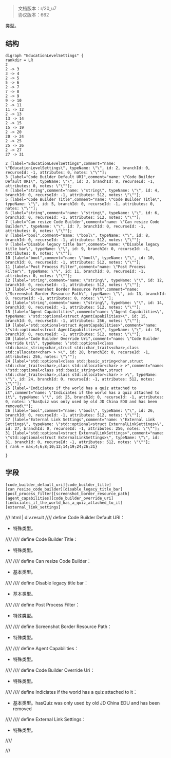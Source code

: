 # <!-- md:samp EducationLevelSettings -->

> 文档版本：r/20_u7<br/>协议版本：662

<!-- md:samp EducationLevelSettings -->类型。

## 结构

```viz
digraph "EducationLevelSettings" {
rankdir = LR
2
2 -> 3
3 -> 4
2 -> 5
5 -> 6
2 -> 7
7 -> 8
2 -> 9
9 -> 10
2 -> 11
11 -> 12
2 -> 13
13 -> 14
2 -> 15
15 -> 19
2 -> 20
20 -> 24
2 -> 25
25 -> 26
2 -> 27
27 -> 31

2 [label="EducationLevelSettings",comment="name: \"EducationLevelSettings\", typeName: \"\", id: 2, branchId: 0, recurseId: -1, attributes: 0, notes: \"\""];
3 [label="Code Builder Default URI",comment="name: \"Code Builder Default URI\", typeName: \"\", id: 3, branchId: 0, recurseId: -1, attributes: 0, notes: \"\""];
4 [label="string",comment="name: \"string\", typeName: \"\", id: 4, branchId: 0, recurseId: -1, attributes: 512, notes: \"\""];
5 [label="Code Builder Title",comment="name: \"Code Builder Title\", typeName: \"\", id: 5, branchId: 0, recurseId: -1, attributes: 0, notes: \"\""];
6 [label="string",comment="name: \"string\", typeName: \"\", id: 6, branchId: 0, recurseId: -1, attributes: 512, notes: \"\""];
7 [label="Can resize Code Builder",comment="name: \"Can resize Code Builder\", typeName: \"\", id: 7, branchId: 0, recurseId: -1, attributes: 0, notes: \"\""];
8 [label="bool",comment="name: \"bool\", typeName: \"\", id: 8, branchId: 0, recurseId: -1, attributes: 512, notes: \"\""];
9 [label="Disable legacy title bar",comment="name: \"Disable legacy title bar\", typeName: \"\", id: 9, branchId: 0, recurseId: -1, attributes: 0, notes: \"\""];
10 [label="bool",comment="name: \"bool\", typeName: \"\", id: 10, branchId: 0, recurseId: -1, attributes: 512, notes: \"\""];
11 [label="Post Process Filter",comment="name: \"Post Process Filter\", typeName: \"\", id: 11, branchId: 0, recurseId: -1, attributes: 0, notes: \"\""];
12 [label="string",comment="name: \"string\", typeName: \"\", id: 12, branchId: 0, recurseId: -1, attributes: 512, notes: \"\""];
13 [label="Screenshot Border Resource Path",comment="name: \"Screenshot Border Resource Path\", typeName: \"\", id: 13, branchId: 0, recurseId: -1, attributes: 0, notes: \"\""];
14 [label="string",comment="name: \"string\", typeName: \"\", id: 14, branchId: 0, recurseId: -1, attributes: 512, notes: \"\""];
15 [label="Agent Capabilities",comment="name: \"Agent Capabilities\", typeName: \"std::optional<struct AgentCapabilities>\", id: 15, branchId: 0, recurseId: -1, attributes: 256, notes: \"\""];
19 [label="std::optional<struct AgentCapabilities>",comment="name: \"std::optional<struct AgentCapabilities>\", typeName: \"\", id: 19, branchId: 0, recurseId: -1, attributes: 512, notes: \"\""];
20 [label="Code Builder Override Uri",comment="name: \"Code Builder Override Uri\", typeName: \"std::optional<class std::basic_string<char,struct std::char_traits<char>,class std::allocator<char> > >\", id: 20, branchId: 0, recurseId: -1, attributes: 256, notes: \"\""];
24 [label="std::optional<class std::basic_string<char,struct std::char_traits<char>,class std::allocator<char> > >",comment="name: \"std::optional<class std::basic_string<char,struct std::char_traits<char>,class std::allocator<char> > >\", typeName: \"\", id: 24, branchId: 0, recurseId: -1, attributes: 512, notes: \"\""];
25 [label="Indiciates if the world has a quiz attached to it",comment="name: \"Indiciates if the world has a quiz attached to it\", typeName: \"\", id: 25, branchId: 0, recurseId: -1, attributes: 0, notes: \"hasQuiz was only used by old JD China EDU and has been removed\""];
26 [label="bool",comment="name: \"bool\", typeName: \"\", id: 26, branchId: 0, recurseId: -1, attributes: 512, notes: \"\""];
27 [label="External Link Settings",comment="name: \"External Link Settings\", typeName: \"std::optional<struct ExternalLinkSettings>\", id: 27, branchId: 0, recurseId: -1, attributes: 256, notes: \"\""];
31 [label="std::optional<struct ExternalLinkSettings>",comment="name: \"std::optional<struct ExternalLinkSettings>\", typeName: \"\", id: 31, branchId: 0, recurseId: -1, attributes: 512, notes: \"\""];
{ rank = max;4;6;8;10;12;14;19;24;26;31}

}

```

## 字段

```title='EducationLevelSettings'
[code_builder_default_uri][code_builder_title][can_resize_code_builder][disable_legacy_title_bar][post_process_filter][screenshot_border_resource_path][agent_capabilities][code_builder_override_uri][indiciates_if_the_world_has_a_quiz_attached_to_it][external_link_settings]
```

/// html | div.result
//// define
Code Builder Default URI：[<!-- md:samp string -->](../types/string.md)

- 特殊类型。


////
//// define
Code Builder Title：[<!-- md:samp string -->](../types/string.md)

- 特殊类型。


////
//// define
Can resize Code Builder：<!-- md:samp bool -->

- 基本类型。


////
//// define
Disable legacy title bar：<!-- md:samp bool -->

- 基本类型。


////
//// define
Post Process Filter：[<!-- md:samp string -->](../types/string.md)

- 特殊类型。


////
//// define
Screenshot Border Resource Path：[<!-- md:samp string -->](../types/string.md)

- 特殊类型。


////
//// define
Agent Capabilities：[<!-- md:samp std::optional&lt;struct AgentCapabilities&gt; -->](../types/std__optional_struct_agentcapabilities_.md)

- 特殊类型。


////
//// define
Code Builder Override Uri：[<!-- md:samp std::optional&lt;std::string&gt; -->](../types/std__optional_class_std__basic_string_char,struct_std__char_traits_char_,class_std__allocator_char_____.md)

- 特殊类型。


////
//// define
Indiciates if the world has a quiz attached to it：<!-- md:samp bool -->

- 基本类型。hasQuiz was only used by old JD China EDU and has been removed


////
//// define
External Link Settings：[<!-- md:samp std::optional&lt;struct ExternalLinkSettings&gt; -->](../types/std__optional_struct_externallinksettings_.md)

- 特殊类型。


////

///

